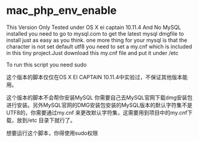 # mac_php_env_enable
This Version Only Tested under OS X ei captain 10.11.4
And No MySQL installed you need to go to mysql.com to get the latest mysql dmgfile to install just as easy as you think.
one more thing for your mysql is that the character is not set default utf8 you need to set a my.cnf which is included in this tiny project.Just download this my.cnf file and put it under /etc

To run this script you need sudo 

这个版本的脚本仅仅在OS X EI CAPTAIN 10.11.4中实验过，不保证其他版本能用。

这个版本的脚本不会帮你安装MySQL 你需要自己去MySQL官网下载dmg安装包进行安装。另外MySQL官网的DMG安装包安装的MySQL版本的默认字符集不是UTF8的，你需要通过my.cnf 来更改默认字符集，这需要用到项目中的my.cnf下载，放到/etc 目录下就行了。

想要运行这个脚本，你得使用sudo权限



